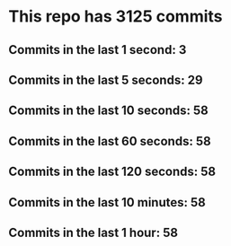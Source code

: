 # This repo has 3125 commits

## Commits in the last 1 second: 3
## Commits in the last 5 seconds: 29
## Commits in the last 10 seconds: 58
## Commits in the last 60 seconds: 58
## Commits in the last 120 seconds: 58
## Commits in the last 10 minutes: 58
## Commits in the last 1 hour: 58
